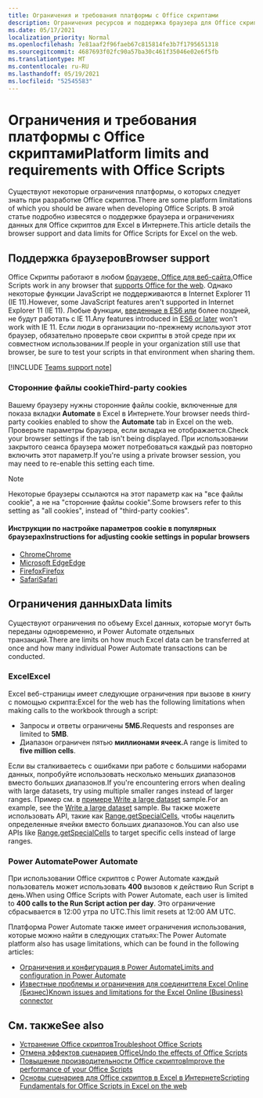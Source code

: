 ```yaml
---
title: Ограничения и требования платформы с Office скриптами
description: Ограничения ресурсов и поддержка браузера для Office скриптов при Excel в Интернете
ms.date: 05/17/2021
localization_priority: Normal
ms.openlocfilehash: 7e81aaf2f96faeb67c815814fe3b7f1795651318
ms.sourcegitcommit: 4687693f02fc90a57ba30c461f35046e02e6f5fb
ms.translationtype: MT
ms.contentlocale: ru-RU
ms.lasthandoff: 05/19/2021
ms.locfileid: "52545583"
---
```

# <a name="platform-limits-and-requirements-with-office-scripts"></a><span data-ttu-id="d02bf-103">Ограничения и требования платформы с Office скриптами</span><span class="sxs-lookup"><span data-stu-id="d02bf-103">Platform limits and requirements with Office Scripts</span></span>

<span data-ttu-id="d02bf-104">Существуют некоторые ограничения платформы, о которых следует знать при разработке Office скриптов.</span><span class="sxs-lookup"><span data-stu-id="d02bf-104">There are some platform limitations of which you should be aware when developing Office Scripts.</span></span> <span data-ttu-id="d02bf-105">В этой статье подробно извесятся о поддержке браузера и ограничениях данных для Office скриптов для Excel в Интернете.</span><span class="sxs-lookup"><span data-stu-id="d02bf-105">This article details the browser support and data limits for Office Scripts for Excel on the web.</span></span>

## <a name="browser-support"></a><span data-ttu-id="d02bf-106">Поддержка браузеров</span><span class="sxs-lookup"><span data-stu-id="d02bf-106">Browser support</span></span>

<span data-ttu-id="d02bf-107">Office Скрипты работают в любом [браузере, Office для веб-сайта.](https://support.microsoft.com/office/ad1303e0-a318-47aa-b409-d3a5eb44e452)</span><span class="sxs-lookup"><span data-stu-id="d02bf-107">Office Scripts work in any browser that [supports Office for the web](https://support.microsoft.com/office/ad1303e0-a318-47aa-b409-d3a5eb44e452).</span></span> <span data-ttu-id="d02bf-108">Однако некоторые функции JavaScript не поддерживаются в Internet Explorer 11 (IE 11).</span><span class="sxs-lookup"><span data-stu-id="d02bf-108">However, some JavaScript features aren't supported in Internet Explorer 11 (IE 11).</span></span> <span data-ttu-id="d02bf-109">Любые функции, [введенные в ES6 или](https://www.w3schools.com/Js/js_es6.asp) более поздней, не будут работать с IE 11.</span><span class="sxs-lookup"><span data-stu-id="d02bf-109">Any features introduced in [ES6 or later](https://www.w3schools.com/Js/js_es6.asp) won't work with IE 11.</span></span> <span data-ttu-id="d02bf-110">Если люди в организации по-прежнему используют этот браузер, обязательно проверьте свои скрипты в этой среде при их совместном использовании.</span><span class="sxs-lookup"><span data-stu-id="d02bf-110">If people in your organization still use that browser, be sure to test your scripts in that environment when sharing them.</span></span>

[!INCLUDE [Teams support note](../includes/teams-support-note.md)]

### <a name="third-party-cookies"></a><span data-ttu-id="d02bf-111">Сторонние файлы cookie</span><span class="sxs-lookup"><span data-stu-id="d02bf-111">Third-party cookies</span></span>

<span data-ttu-id="d02bf-112">Вашему браузеру нужны сторонние файлы cookie, включенные для показа вкладки **Automate** в Excel в Интернете.</span><span class="sxs-lookup"><span data-stu-id="d02bf-112">Your browser needs third-party cookies enabled to show the **Automate** tab in Excel on the web.</span></span> <span data-ttu-id="d02bf-113">Проверьте параметры браузера, если вкладка не отображается.</span><span class="sxs-lookup"><span data-stu-id="d02bf-113">Check your browser settings if the tab isn't being displayed.</span></span> <span data-ttu-id="d02bf-114">При использовании закрытого сеанса браузера может потребоваться каждый раз повторно включить этот параметр.</span><span class="sxs-lookup"><span data-stu-id="d02bf-114">If you're using a private browser session, you may need to re-enable this setting each time.</span></span>

> [!NOTE]
> <span data-ttu-id="d02bf-115">Некоторые браузеры ссылаются на этот параметр как на "все файлы cookie", а не на "сторонние файлы cookie".</span><span class="sxs-lookup"><span data-stu-id="d02bf-115">Some browsers refer to this setting as "all cookies", instead of "third-party cookies".</span></span>

#### <a name="instructions-for-adjusting-cookie-settings-in-popular-browsers"></a><span data-ttu-id="d02bf-116">Инструкции по настройке параметров cookie в популярных браузерах</span><span class="sxs-lookup"><span data-stu-id="d02bf-116">Instructions for adjusting cookie settings in popular browsers</span></span>

- [<span data-ttu-id="d02bf-117">Chrome</span><span class="sxs-lookup"><span data-stu-id="d02bf-117">Chrome</span></span>](https://support.google.com/chrome/answer/95647)
- [<span data-ttu-id="d02bf-118">Microsoft Edge</span><span class="sxs-lookup"><span data-stu-id="d02bf-118">Edge</span></span>](https://support.microsoft.com/microsoft-edge/temporarily-allow-cookies-and-site-data-in-microsoft-edge-597f04f2-c0ce-f08c-7c2b-541086362bd2)
- [<span data-ttu-id="d02bf-119">Firefox</span><span class="sxs-lookup"><span data-stu-id="d02bf-119">Firefox</span></span>](https://support.mozilla.org/kb/disable-third-party-cookies)
- [<span data-ttu-id="d02bf-120">Safari</span><span class="sxs-lookup"><span data-stu-id="d02bf-120">Safari</span></span>](https://support.apple.com/guide/safari/manage-cookies-and-website-data-sfri11471/mac)

## <a name="data-limits"></a><span data-ttu-id="d02bf-121">Ограничения данных</span><span class="sxs-lookup"><span data-stu-id="d02bf-121">Data limits</span></span>

<span data-ttu-id="d02bf-122">Существуют ограничения по объему Excel данных, которые могут быть переданы одновременно, и Power Automate отдельных транзакций.</span><span class="sxs-lookup"><span data-stu-id="d02bf-122">There are limits on how much Excel data can be transferred at once and how many individual Power Automate transactions can be conducted.</span></span>

### <a name="excel"></a><span data-ttu-id="d02bf-123">Excel</span><span class="sxs-lookup"><span data-stu-id="d02bf-123">Excel</span></span>

<span data-ttu-id="d02bf-124">Excel веб-страницы имеет следующие ограничения при вызове в книгу с помощью скрипта:</span><span class="sxs-lookup"><span data-stu-id="d02bf-124">Excel for the web has the following limitations when making calls to the workbook through a script:</span></span>

- <span data-ttu-id="d02bf-125">Запросы и ответы ограничены **5МБ.**</span><span class="sxs-lookup"><span data-stu-id="d02bf-125">Requests and responses are limited to **5MB**.</span></span>
- <span data-ttu-id="d02bf-126">Диапазон ограничен пятью **миллионами ячеек.**</span><span class="sxs-lookup"><span data-stu-id="d02bf-126">A range is limited to **five million cells**.</span></span>

<span data-ttu-id="d02bf-127">Если вы сталкиваетесь с ошибками при работе с большими наборами данных, попробуйте использовать несколько меньших диапазонов вместо больших диапазонов.</span><span class="sxs-lookup"><span data-stu-id="d02bf-127">If you're encountering errors when dealing with large datasets, try using multiple smaller ranges instead of larger ranges.</span></span> <span data-ttu-id="d02bf-128">Пример см. в [примере Write a large dataset](../resources/samples/write-large-dataset.md) sample.</span><span class="sxs-lookup"><span data-stu-id="d02bf-128">For an example, see the [Write a large dataset](../resources/samples/write-large-dataset.md) sample.</span></span> <span data-ttu-id="d02bf-129">Вы также можете использовать API, такие как [Range.getSpecialCells,](/javascript/api/office-scripts/excelscript/excelscript.range#getspecialcells-celltype--cellvaluetype-) чтобы нацелить определенные ячейки вместо больших диапазонов.</span><span class="sxs-lookup"><span data-stu-id="d02bf-129">You can also use APIs like [Range.getSpecialCells](/javascript/api/office-scripts/excelscript/excelscript.range#getspecialcells-celltype--cellvaluetype-) to target specific cells instead of large ranges.</span></span>

### <a name="power-automate"></a><span data-ttu-id="d02bf-130">Power Automate</span><span class="sxs-lookup"><span data-stu-id="d02bf-130">Power Automate</span></span>

<span data-ttu-id="d02bf-131">При использовании Office скриптов с Power Automate каждый пользователь может использовать **400** вызовов к действию Run Script в день.</span><span class="sxs-lookup"><span data-stu-id="d02bf-131">When using Office Scripts with Power Automate, each user is limited to **400 calls to the Run Script action per day**.</span></span> <span data-ttu-id="d02bf-132">Это ограничение сбрасывается в 12:00 утра по UTC.</span><span class="sxs-lookup"><span data-stu-id="d02bf-132">This limit resets at 12:00 AM UTC.</span></span>

<span data-ttu-id="d02bf-133">Платформа Power Automate также имеет ограничения использования, которые можно найти в следующих статьях:</span><span class="sxs-lookup"><span data-stu-id="d02bf-133">The Power Automate platform also has usage limitations, which can be found in the following articles:</span></span>

- [<span data-ttu-id="d02bf-134">Ограничения и конфигурация в Power Automate</span><span class="sxs-lookup"><span data-stu-id="d02bf-134">Limits and configuration in Power Automate</span></span>](/power-automate/limits-and-config)
- [<span data-ttu-id="d02bf-135">Известные проблемы и ограничения для соединиттеля Excel Online (Бизнес)</span><span class="sxs-lookup"><span data-stu-id="d02bf-135">Known issues and limitations for the Excel Online (Business) connector</span></span>](/connectors/excelonlinebusiness/#known-issues-and-limitations)

## <a name="see-also"></a><span data-ttu-id="d02bf-136">См. также</span><span class="sxs-lookup"><span data-stu-id="d02bf-136">See also</span></span>

- [<span data-ttu-id="d02bf-137">Устранение Office скриптов</span><span class="sxs-lookup"><span data-stu-id="d02bf-137">Troubleshoot Office Scripts</span></span>](troubleshooting.md)
- [<span data-ttu-id="d02bf-138">Отмена эффектов сценариев Office</span><span class="sxs-lookup"><span data-stu-id="d02bf-138">Undo the effects of Office Scripts</span></span>](undo.md)
- [<span data-ttu-id="d02bf-139">Повышение производительности Office скриптов</span><span class="sxs-lookup"><span data-stu-id="d02bf-139">Improve the performance of your Office Scripts</span></span>](../develop/web-client-performance.md)
- [<span data-ttu-id="d02bf-140">Основы сценариев для Office скриптов в Excel в Интернете</span><span class="sxs-lookup"><span data-stu-id="d02bf-140">Scripting Fundamentals for Office Scripts in Excel on the web</span></span>](../develop/scripting-fundamentals.md)
